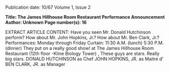 Publication date: 10/67
Volume 1, Issue 2

**Title: The James Hillhouse Room Restaurant Performance Announcement**
**Author: Unknown**
**Page number(s): 16**

EXTRACT ARTICLE CONTENT:
Have you seen Mr. Donald Hutchinson perform? 
How about Mr. John Hopkins, Jr.? 
How about Mr. Ben Clark, Jr.? 
Performances: 
Monday through Friday 
Curtain: 
11:30 A.M. (lunch) 
5:30 P.M. (dinner) 
They put on a really good show! 
at 
The James Hillhouse Room Restaurant 
(12th floor -Kline Biology Tower) , 
These guys are stars. 
Really big stars. 
DONALD HUTCHINSON 
as Chef 
JOHN HOPKINS, JR. 
as Maitre d' 
BEN CLARK, JR. 
as Manager